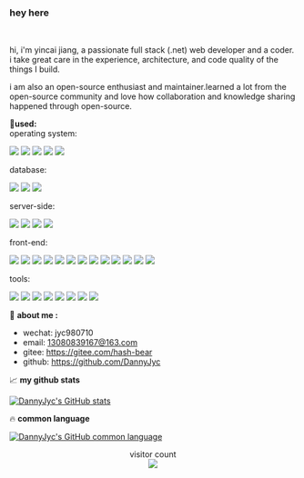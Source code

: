 ### hey here 

<br />

hi, i'm yincai jiang, a passionate full stack (.net) web developer and a coder. i take great care in the experience, architecture, and code quality of the things I build.

i am also an open-source enthusiast and maintainer.learned a lot from the open-source community and love how collaboration and knowledge sharing happened through open-source.


:wrench:**used:**  
operating system:

![](https://img.shields.io/badge/-windows-0078D6?logo=windows&logoColor=white&style=for-the-badge)
![](https://img.shields.io/badge/-linux-FCC624?logo=linux&logoColor=black&style=for-the-badge)
![](https://img.shields.io/badge/-Ubuntu-E95420?logo=Ubuntu&logoColor=white&style=for-the-badge)
![](https://img.shields.io/badge/-centos-262577?logo=centos&logoColor=white&style=for-the-badge)
![](https://img.shields.io/badge/-redhat-EE0000?logo=redhat&logoColor=white&style=for-the-badge)

database:

![](https://img.shields.io/badge/-SQL--server-CC2927?logo=microsoftsqlserver&logoColor=white&style=for-the-badge)
![](https://img.shields.io/badge/-mysql-4479A1?logo=mysql&logoColor=white&style=for-the-badge)
![](https://img.shields.io/badge/-oracle-F80000?logo=oracle&logoColor=white&style=for-the-badge)

server-side:

![](https://img.shields.io/badge/-ASP.NET-512BD4?logo=.NET&logoColor=white&style=for-the-badge)
![](https://img.shields.io/badge/-Redis-DC382D?logo=Redis&logoColor=white&style=for-the-badge)
![](https://img.shields.io/badge/-RabbitMQ-FF6600?logo=RabbitMQ&logoColor=white&style=for-the-badge)
![](https://img.shields.io/badge/-Swagger-85EA2D?logo=Swagger&logoColor=black&style=for-the-badge)

front-end:

![](https://img.shields.io/badge/-HTML5-E34F26?logo=HTML5&logoColor=white&style=for-the-badge)
![](https://img.shields.io/badge/-CSS3-1572B6?logo=CSS3&logoColor=white&style=for-the-badge)
![](https://img.shields.io/badge/-JAVASCRIPT-F7DF1E?logo=JAVASCRIPT&logoColor=black&style=for-the-badge)
![](https://img.shields.io/badge/-TYPESCRIPT-3178C6?logo=TYPESCRIPT&logoColor=white&style=for-the-badge)
![](https://img.shields.io/badge/-Nodejs-339933?logo=Node.js&logoColor=white&style=for-the-badge)
![](https://img.shields.io/badge/-Echarts-AA344D?logo=ApacheECharts&logoColor=white&style=for-the-badge)
![](https://img.shields.io/badge/-Chart-FF6384?logo=Chart.js&logoColor=white&style=for-the-badge)
![](https://img.shields.io/badge/-Npm-CB3837?logo=npm&logoColor=white&style=for-the-badge)
![](https://img.shields.io/badge/-Axios-5A29E4?logo=Axios&logoColor=white&style=for-the-badge)
![](https://img.shields.io/badge/-webpack-8DD6F9?logo=webpack&logoColor=black&style=for-the-badge)
![](https://img.shields.io/badge/-Vite-646CFF?logo=Vite&logoColor=white&style=for-the-badge)
![](https://img.shields.io/badge/-Vue-4FC08D?logo=Vue.js&logoColor=white&style=for-the-badge)
![](https://img.shields.io/badge/-React-61DAFB?logo=React&logoColor=black&style=for-the-badge)

tools:

![](https://img.shields.io/badge/-visual--studio-5C2D91?logo=visualstudio&logoColor=white&style=for-the-badge)
![](https://img.shields.io/badge/-visual--studio--code-007ACC?logo=visualstudiocode&logoColor=white&style=for-the-badge)
![](https://img.shields.io/badge/-postman-FF6C37?logo=postman&logoColor=white&style=for-the-badge)
![](https://img.shields.io/badge/-teamviewer-004680?logo=teamviewer&logoColor=white&style=for-the-badge)
![](https://img.shields.io/badge/-Windows--Terminal-4D4D4D?logo=WindowsTerminal&logoColor=white&style=for-the-badge)
![](https://img.shields.io/badge/-chrome-4285F4?logo=googlechrome&logoColor=white&style=for-the-badge)
![](https://img.shields.io/badge/-gitee-C71D23?logo=gitee&logoColor=white&style=for-the-badge)
![](https://img.shields.io/badge/-github-181717?logo=github&logoColor=white&style=for-the-badge)

:eyes: **about me :**

  
- wechat: jyc980710
- email: 13080839167@163.com
- gitee: https://gitee.com/hash-bear
- github: https://github.com/DannyJyc


:chart_with_upwards_trend: **my github stats**

[![DannyJyc's GitHub stats](https://github-readme-stats.vercel.app/api?username=DannyJyc&show_icons=true&count_private=true&theme=gruvbox&hide_border=true&include_all_commits=true&show_owner=true)](https://github.com/anuraghazra/github-readme-stats)


:fire: **common language**

[![DannyJyc's GitHub common language](https://github-readme-stats.vercel.app/api/top-langs/?username=DannyJyc&hide=javascript,css&layout=compact&theme=gruvbox&hide_border=true&include_all_commits=true)](https://github.com/anuraghazra/github-readme-stats)


<p align="center"> 
  visitor count<br>
  <img src="https://profile-counter.glitch.me/DannyJyc/count.svg" /><br>
</p>
